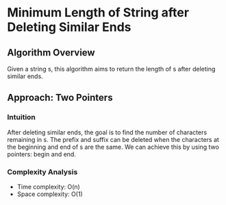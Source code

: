 # Minimum Length of String after Deleting Similar Ends

## Algorithm Overview

Given a string s, this algorithm aims to return the length of s after deleting similar ends.

## Approach: Two Pointers

### Intuition

After deleting similar ends, the goal is to find the number of characters remaining in s. The prefix and suffix can be deleted when the characters at the beginning and end of s are the same. We can achieve this by using two pointers: begin and end.

### Complexity Analysis

- Time complexity: O(n)
- Space complexity: O(1)
